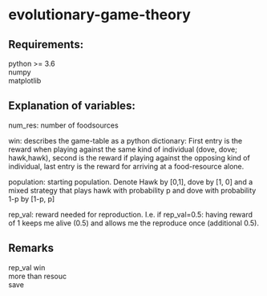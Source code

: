# evolutionary-game-theory

## Requirements:
python >= 3.6  
numpy  
matplotlib   

## Explanation of variables:
num_res: number of foodsources

win: describes the game-table as a python dictionary: First entry is the reward when playing against the same kind of individual (dove, dove; hawk,hawk), second is the reward if playing against the opposing kind of individual, last entry is the reward for arriving at a food-resource alone.

population: starting population. Denote Hawk by [0,1], dove by [1, 0] and a mixed strategy that plays hawk with probability p and dove with probability 1-p by [1-p, p] 

rep_val: reward needed for reproduction. I.e. if rep_val=0.5: having reward of 1 keeps me alive (0.5) and allows me the reproduce once (additional 0.5).


## Remarks
rep_val win  
more than resouc  
save  
